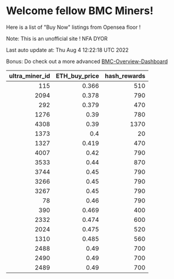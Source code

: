 # Welcome fellow BMC Miners!
Here is a list of "Buy Now" listings from Opensea floor !

Note: This is an unofficial site ! NFA DYOR

Last auto update at: Thu Aug  4 12:22:18 UTC 2022

Bonus: Do check out a more advanced [BMC-Overview-Dashboard](https://dune.com/defifunk/BMC-Overview-Dashboard)


|   ultra_miner_id |   ETH_buy_price |   hash_rewards |
|-----------------:|----------------:|---------------:|
|              115 |           0.366 |            510 |
|             2094 |           0.378 |            790 |
|              292 |           0.379 |            470 |
|             1276 |           0.39  |            780 |
|             4308 |           0.39  |           1370 |
|             1373 |           0.4   |             20 |
|             1327 |           0.419 |            470 |
|             4007 |           0.42  |            790 |
|             3533 |           0.44  |            870 |
|             3744 |           0.45  |            790 |
|             3266 |           0.45  |            790 |
|             3267 |           0.45  |            790 |
|               78 |           0.46  |            790 |
|              390 |           0.469 |            400 |
|             2332 |           0.474 |            600 |
|             2024 |           0.475 |            520 |
|             1310 |           0.485 |            560 |
|             2488 |           0.49  |            700 |
|             2490 |           0.49  |            700 |
|             2489 |           0.49  |            700 |